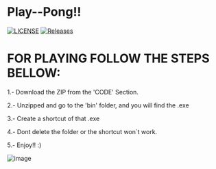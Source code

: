 # Play--Pong!!

[![LICENSE](https://img.shields.io/github/license/Carlosjr5/Play--Pong.svg?style=flat-square)](https://github.com/Carlosjr5/Play--Pong/blob/master/LICENSE)
[![Releases](https://img.shields.io/github/release/Carlosjr5/Play--Pong/all.svg?style=flat-square)](https://github.com/Carlosjr5/Play--Pong/releases)



# FOR PLAYING FOLLOW THE STEPS BELLOW:
  1.- Download the ZIP from the 'CODE' Section.
  
  
  2.- Unzipped and go to the 'bin' folder, and you will find the .exe
  
  
  3.- Create a shortcut of that .exe
  
  
  4.- Dont delete the folder or the shortcut won´t work.
  
  
  5.- Enjoy!! :)
  
  


![image](https://user-images.githubusercontent.com/77840319/152579695-2c47aec2-8db3-429f-97b5-0120b1ff5e8d.png)
